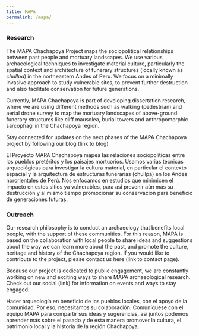 ```yaml
---
title: MAPA
permalink: /mapa/
---
```

### Research

The MAPA Chachapoya Project maps the sociopolitical relationships between past people and mortuary landscapes. We use various archaeological techniques to investigate material culture, particularly the spatial context and architecture of funerary structures (locally known as _chullpa_) in the northeastern Andes of Peru. We focus on a minimally invasive approach to study vulnerable sites, to prevent further destruction and also facilitate conservation for future generations. 

Currently, MAPA Chachapoya is part of developing dissertation research, where we are using different methods such as walking (pedestrian) and aerial drone survey to map the mortuary landscapes of above-ground funerary structures like cliff mausolea, burial towers and anthropomorphic sarcophagi in the Chachapoya region. 

Stay connected for updates on the next phases of the MAPA Chachapoya project by following our blog (link to blog)

El Proyecto MAPA Chachapoya mapea las relaciones sociopolíticas entre los pueblos pretéritos y los paisajes mortuorios. Usamos varias técnicas arqueológicas para investigar la cultura material, en particular el contexto espacial y la arquitectura de estructuras funerarias (chullpa) en los Andes nororientales de Perú. Nos enfocamos en estudios que minimicen el impacto en estos sitios ya vulnerables, para así prevenir aún más su destrucción y al mismo tiempo promocionar su conservación para beneficio de generaciones futuras.



### Outreach

Our research philosophy is to conduct an archaeology that benefits local people, with the support of these communities. For this reason, MAPA is based on the collaboration with local people to share ideas and suggestions about the way we can learn more about the past, and promote the culture, heritage and history of the Chachapoya region. If you would like to contribute to the project, please contact us here (link to contact page).

Because our project is dedicated to public engagement, we are constantly working on new and exciting ways to share MAPA archaeological research. Check out our social (link) for information on events and ways to stay engaged. 

Hacer arqueología en beneficio de los pueblos locales, con el apoyo de la comunidad. Por eso, necesitamos su colaboración. Comuníquese con el equipo MAPA para compartir sus ideas y sugerencias, así juntos podemos aprender más sobre el pasado y de esta manera promover la cultura, el patrimonio local y la historia de la región Chachapoya.
